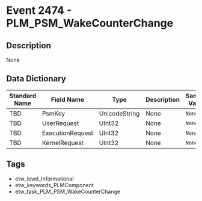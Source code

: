 # Event 2474 - PLM_PSM_WakeCounterChange

## Description
None

## Data Dictionary
|Standard Name|Field Name|Type|Description|Sample Value|
|---|---|---|---|---|
|TBD|PsmKey|UnicodeString|None|`None`|
|TBD|UserRequest|UInt32|None|`None`|
|TBD|ExecutionRequest|UInt32|None|`None`|
|TBD|KernelRequest|UInt32|None|`None`|

## Tags
* etw_level_Informational
* etw_keywords_PLMComponent
* etw_task_PLM_PSM_WakeCounterChange